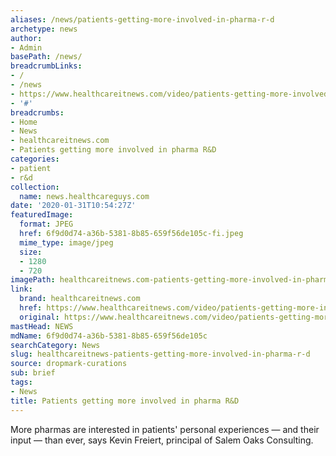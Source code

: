 ```yaml
---
aliases: /news/patients-getting-more-involved-in-pharma-r-d
archetype: news
author:
- Admin
basePath: /news/
breadcrumbLinks:
- /
- /news
- https://www.healthcareitnews.com/video/patients-getting-more-involved-pharma-rd
- '#'
breadcrumbs:
- Home
- News
- healthcareitnews.com
- Patients getting more involved in pharma R&D
categories:
- patient
- r&d
collection:
  name: news.healthcareguys.com
date: '2020-01-31T10:54:27Z'
featuredImage:
  format: JPEG
  href: 6f9d0d74-a36b-5381-8b85-659f56de105c-fi.jpeg
  mime_type: image/jpeg
  size:
  - 1280
  - 720
imagePath: healthcareitnews.com-patients-getting-more-involved-in-pharma-r-d
link:
  brand: healthcareitnews.com
  href: https://www.healthcareitnews.com/video/patients-getting-more-involved-pharma-rd
  original: https://www.healthcareitnews.com/video/patients-getting-more-involved-pharma-rd
mastHead: NEWS
mdName: 6f9d0d74-a36b-5381-8b85-659f56de105c
searchCategory: News
slug: healthcareitnews-patients-getting-more-involved-in-pharma-r-d
source: dropmark-curations
sub: brief
tags:
- News
title: Patients getting more involved in pharma R&D
---
```


More pharmas are interested in patients' personal experiences — and their input — than ever, says Kevin Freiert, principal of Salem Oaks Consulting.